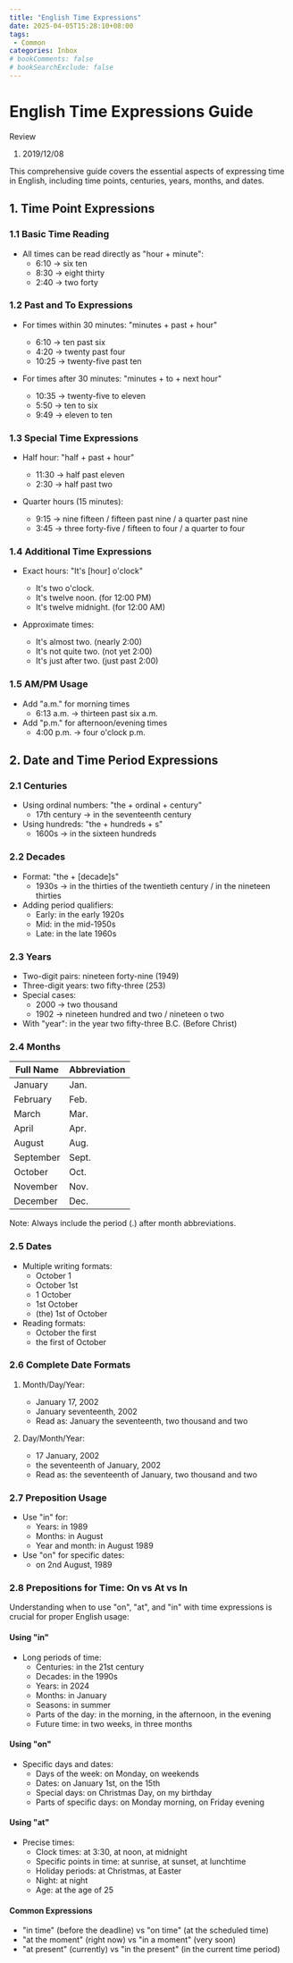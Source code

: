 ```yaml
---
title: "English Time Expressions"
date: 2025-04-05T15:28:10+08:00
tags: 
 - Common
categories: Inbox
# bookComments: false
# bookSearchExclude: false
---
```


# English Time Expressions Guide

Review

1. 2019/12/08

This comprehensive guide covers the essential aspects of expressing time in English, including time points, centuries, years, months, and dates.

## 1. Time Point Expressions

### 1.1 Basic Time Reading

- All times can be read directly as "hour + minute":
  - 6:10 → six ten
  - 8:30 → eight thirty
  - 2:40 → two forty

### 1.2 Past and To Expressions

- For times within 30 minutes: "minutes + past + hour"
  - 6:10 → ten past six
  - 4:20 → twenty past four
  - 10:25 → twenty-five past ten

- For times after 30 minutes: "minutes + to + next hour"
  - 10:35 → twenty-five to eleven
  - 5:50 → ten to six
  - 9:49 → eleven to ten

### 1.3 Special Time Expressions

- Half hour: "half + past + hour"
  - 11:30 → half past eleven
  - 2:30 → half past two

- Quarter hours (15 minutes):
  - 9:15 → nine fifteen / fifteen past nine / a quarter past nine
  - 3:45 → three forty-five / fifteen to four / a quarter to four

### 1.4 Additional Time Expressions

- Exact hours: "It's [hour] o'clock"
  - It's two o'clock.
  - It's twelve noon. (for 12:00 PM)
  - It's twelve midnight. (for 12:00 AM)

- Approximate times:
  - It's almost two. (nearly 2:00)
  - It's not quite two. (not yet 2:00)
  - It's just after two. (just past 2:00)

### 1.5 AM/PM Usage

- Add "a.m." for morning times
  - 6:13 a.m. → thirteen past six a.m.
- Add "p.m." for afternoon/evening times
  - 4:00 p.m. → four o'clock p.m.

## 2. Date and Time Period Expressions

### 2.1 Centuries

- Using ordinal numbers: "the + ordinal + century"
  - 17th century → in the seventeenth century
- Using hundreds: "the + hundreds + s"
  - 1600s → in the sixteen hundreds

### 2.2 Decades

- Format: "the + [decade]s"
  - 1930s → in the thirties of the twentieth century / in the nineteen thirties
- Adding period qualifiers:
  - Early: in the early 1920s
  - Mid: in the mid-1950s
  - Late: in the late 1960s

### 2.3 Years

- Two-digit pairs: nineteen forty-nine (1949)
- Three-digit years: two fifty-three (253)
- Special cases:
  - 2000 → two thousand
  - 1902 → nineteen hundred and two / nineteen o two
- With "year": in the year two fifty-three B.C. (Before Christ)

### 2.4 Months

| Full Name | Abbreviation |
|-----------|--------------|
| January   | Jan.         |
| February  | Feb.         |
| March     | Mar.         |
| April     | Apr.         |
| August    | Aug.         |
| September | Sept.        |
| October   | Oct.         |
| November  | Nov.         |
| December  | Dec.         |

Note: Always include the period (.) after month abbreviations.

### 2.5 Dates

- Multiple writing formats:
  - October 1
  - October 1st
  - 1 October
  - 1st October
  - (the) 1st of October
- Reading formats:
  - October the first
  - the first of October

### 2.6 Complete Date Formats

1. Month/Day/Year:
   - January 17, 2002
   - January seventeenth, 2002
   - Read as: January the seventeenth, two thousand and two

2. Day/Month/Year:
   - 17 January, 2002
   - the seventeenth of January, 2002
   - Read as: the seventeenth of January, two thousand and two

### 2.7 Preposition Usage

- Use "in" for:
  - Years: in 1989
  - Months: in August
  - Year and month: in August 1989
- Use "on" for specific dates:
  - on 2nd August, 1989

### 2.8 Prepositions for Time: On vs At vs In

Understanding when to use "on", "at", and "in" with time expressions is crucial for proper English usage:

#### Using "in"

- Long periods of time:
  - Centuries: in the 21st century
  - Decades: in the 1990s
  - Years: in 2024
  - Months: in January
  - Seasons: in summer
  - Parts of the day: in the morning, in the afternoon, in the evening
  - Future time: in two weeks, in three months

#### Using "on"

- Specific days and dates:
  - Days of the week: on Monday, on weekends
  - Dates: on January 1st, on the 15th
  - Special days: on Christmas Day, on my birthday
  - Parts of specific days: on Monday morning, on Friday evening

#### Using "at"

- Precise times:
  - Clock times: at 3:30, at noon, at midnight
  - Specific points in time: at sunrise, at sunset, at lunchtime
  - Holiday periods: at Christmas, at Easter
  - Night: at night
  - Age: at the age of 25

#### Common Expressions

- "in time" (before the deadline) vs "on time" (at the scheduled time)
- "at the moment" (right now) vs "in a moment" (very soon)
- "at present" (currently) vs "in the present" (in the current time period)
